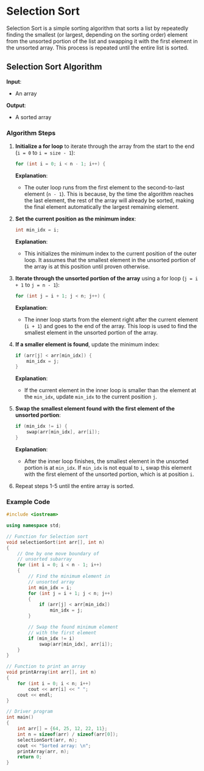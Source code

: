 # Selection Sort

Selection Sort is a simple sorting algorithm that sorts a list by repeatedly finding the smallest (or largest, depending on the sorting order) element from the unsorted portion of the list and swapping it with the first element in the unsorted array. This process is repeated until the entire list is sorted.

## Selection Sort Algorithm

**Input**:

- An array

**Output**:

- A sorted array

### Algorithm Steps

1. **Initialize a for loop** to iterate through the array from the start to the end (`i = 0` to `i = size - 1`):

    ```cpp
    for (int i = 0; i < n - 1; i++) {
    ```

    **Explanation**:
    - The outer loop runs from the first element to the second-to-last element (`n - 1`). This is because, by the time the algorithm reaches the last element, the rest of the array will already be sorted, making the final element automatically the largest remaining element.

2. **Set the current position as the minimum index**:

    ```cpp
    int min_idx = i;
    ```

    **Explanation**:
    - This initializes the minimum index to the current position of the outer loop. It assumes that the smallest element in the unsorted portion of the array is at this position until proven otherwise.

3. **Iterate through the unsorted portion of the array** using a for loop (`j = i + 1` to `j = n - 1`):

    ```cpp
    for (int j = i + 1; j < n; j++) {
    ```

    **Explanation**:
    - The inner loop starts from the element right after the current element (`i + 1`) and goes to the end of the array. This loop is used to find the smallest element in the unsorted portion of the array.

4. **If a smaller element is found**, update the minimum index:

    ```cpp
    if (arr[j] < arr[min_idx]) {
        min_idx = j;
    }
    ```

    **Explanation**:
    - If the current element in the inner loop is smaller than the element at the `min_idx`, update `min_idx` to the current position `j`.

5. **Swap the smallest element found with the first element of the unsorted portion**:

    ```cpp
    if (min_idx != i) {
        swap(arr[min_idx], arr[i]);
    }
    ```

    **Explanation**:
    - After the inner loop finishes, the smallest element in the unsorted portion is at `min_idx`. If `min_idx` is not equal to `i`, swap this element with the first element of the unsorted portion, which is at position `i`.

6. Repeat steps 1-5 until the entire array is sorted.

### Example Code

```cpp
#include <iostream>

using namespace std;

// Function for Selection sort
void selectionSort(int arr[], int n)
{
    // One by one move boundary of
    // unsorted subarray
    for (int i = 0; i < n - 1; i++)
    {
        // Find the minimum element in
        // unsorted array
        int min_idx = i;
        for (int j = i + 1; j < n; j++)
        {
            if (arr[j] < arr[min_idx])
                min_idx = j;
        }

        // Swap the found minimum element
        // with the first element
        if (min_idx != i)
            swap(arr[min_idx], arr[i]);
    }
}

// Function to print an array
void printArray(int arr[], int n)
{
    for (int i = 0; i < n; i++)
        cout << arr[i] << " ";
    cout << endl;
}

// Driver program
int main()
{
    int arr[] = {64, 25, 12, 22, 11};
    int n = sizeof(arr) / sizeof(arr[0]);
    selectionSort(arr, n);
    cout << "Sorted array: \n";
    printArray(arr, n);
    return 0;
}
```
